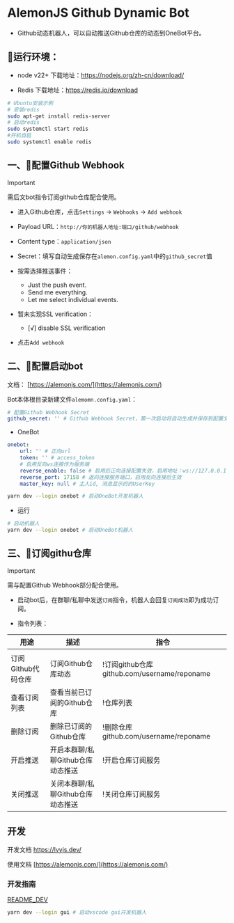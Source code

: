 # AlemonJS Github Dynamic Bot

- Github动态机器人，可以自动推送Github仓库的动态到OneBot平台。

## 🚩运行环境：

- node v22+ 下载地址：https://nodejs.org/zh-cn/download/

- Redis 下载地址：https://redis.io/download

```sh
# Ubuntu安装示例
# 安装redis
sudo apt-get install redis-server
# 启动redis
sudo systemctl start redis
#开机自启
sudo systemctl enable redis
```

## 一、🍄配置Github Webhook

> [!IMPORTANT]
> 需后文bot指令订阅github仓库配合使用。

- 进入Github仓库，点击`Settings` -> `Webhooks` -> `Add webhook`

- Payload URL：`http://你的机器人地址:端口/github/webhook`

- Content type：`application/json`

- Secret：填写自动生成保存在`alemon.config.yaml`中的`github_secret`值

- 按需选择推送事件：

    - Just the push event.
    - Send me everything.
    - Let me select individual events.

- 暂未实现SSL verification：

    - [√] disable SSL verification

- 点击`Add webhook`

## 二、🚀配置启动bot

文档： [https://alemonjs.com/](https://alemonjs.com/)

Bot本体根目录新建文件`alemomn.config.yaml`：

```yaml
# 配置Github Webhook Secret
github_secret: '' # Github Webhook Secret，第一次启动将自动生成并保存到配置文件，也可手动自定义为任意字符串
```

- OneBot

```yaml
onebot:
    url: '' # 正向url
    token: '' # access_token
    # 启用反向ws连接作为服务端
    reverse_enable: false # 启用后正向连接配置失效，启用地址：ws://127.0.0.1:17158
    reverse_port: 17158 # 返向连接服务端口，启用反向连接后生效
    master_key: null # 主人id, 消息显示的的UserKey
```

```sh
yarn dev --login onebot # 启动OneBot开发机器人
```

- 运行

```sh
# 启动机器人
yarn dev --login onebot # 启动OneBot机器人
```

## 三、🎒订阅githu仓库

> [!IMPORTANT]
> 需与配置Github Webhook部分配合使用。

- 启动bot后，在群聊/私聊中发送`订阅`指令，机器人会回复`订阅成功`即为成功订阅。

- 指令列表：

| 用途               | 描述                              | 指令                                        |
| ------------------ | --------------------------------- | ------------------------------------------- |
|                    |                                   |                                             |
| 订阅Github代码仓库 | 订阅Github仓库动态                | !订阅github仓库github.com/username/reponame |
| 查看订阅列表       | 查看当前已订阅的Github仓库        | !仓库列表                                   |
| 删除订阅           | 删除已订阅的Github仓库            | !删除仓库github.com/username/reponame       |
| 开启推送           | 开启本群聊/私聊Github仓库动态推送 | !开启仓库订阅服务                           |
| 关闭推送           | 关闭本群聊/私聊Github仓库动态推送 | !关闭仓库订阅服务                           |

## 开发

开发文档 [https://lvyjs.dev/ ](https://lvyjs.dev/)

使用文档 [https://alemonjs.com/](https://alemonjs.com/)

### 开发指南

[README_DEV](./README_DEV.md)

```sh
yarn dev --login gui # 启动vscode gui开发机器人
```
